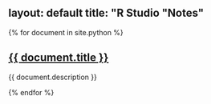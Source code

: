 layout: default
title: "R Studio "Notes"
---
{% for document in site.python %}

<h2><a href = "{{document.url | prepend: site.baseurl }}">{{ document.title }}</a></h2>
<p>
{{ document.description }}
</p>

{% endfor %}